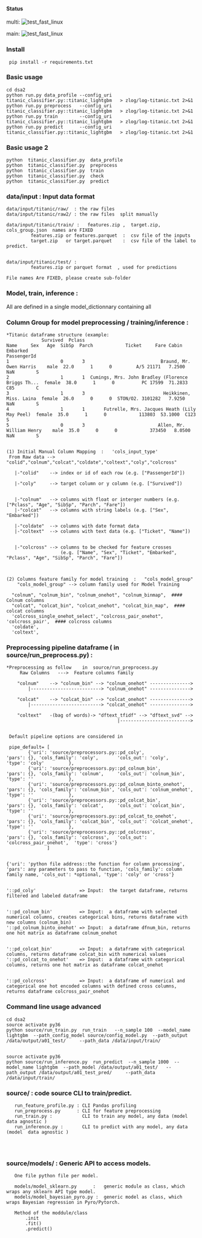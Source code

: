 
#### Status

multi:
![test_fast_linux](https://github.com/arita37/dsa2/workflows/test_fast_linux/badge.svg?branch=multi)


main:
![test_fast_linux](https://github.com/arita37/dsa2/workflows/test_fast_linux/badge.svg?branch=main)




### Install 
     pip install -r requirements.txt




### Basic usage
    cd dsa2
    python run.py data_profile --config_uri titanic_classifier.py::titanic_lightgbm   > zlog/log-titanic.txt 2>&1
    python run.py preprocess   --config_uri titanic_classifier.py::titanic_lightgbm   > zlog/log-titanic.txt 2>&1
    python run.py train        --config_uri titanic_classifier.py::titanic_lightgbm   > zlog/log-titanic.txt 2>&1
    python run.py predict      --config_uri titanic_classifier.py::titanic_lightgbm   > zlog/log-titanic.txt 2>&1



### Basic usage 2
    python  titanic_classifier.py  data_profile
    python  titanic_classifier.py  preprocess
    python  titanic_classifier.py  train
    python  titanic_classifier.py  check
    python  titanic_classifier.py  predict



### data/input  : Input data format

    data/input/titanic/raw/  : the raw files
    data/input/titanic/raw2/ : the raw files  split manually

    data/input/titanic/train/ :   features.zip ,  target.zip, cols_group.json  names are FIXED
             features.zip or features.parquet  :  csv file of the inputs
             target.zip   or target.parquet    :  csv file of the label to predict.


    data/input/titanic/test/ :   
             features.zip or parquet format  , used for predictions

    File names Are FIXED, please create sub-folder  


###  Model, train, inference :
   All are defined in a single model_dictionnary containing all




###  Column Group for model preprocessing / training/inference :

    *Titanic dataframe structure (example:
                 Survived  Pclass                                               Name     Sex   Age  SibSp  Parch            Ticket     Fare Cabin Embarked
    PassengerId                                                                                                                                           
    1                   0       3                            Braund, Mr. Owen Harris    male  22.0      1      0         A/5 21171   7.2500   NaN        S
    2                   1       1  Cumings, Mrs. John Bradley (Florence Briggs Th...  female  38.0      1      0          PC 17599  71.2833   C85        C
    3                   1       3                             Heikkinen, Miss. Laina  female  26.0      0      0  STON/O2. 3101282   7.9250   NaN        S
    4                   1       1       Futrelle, Mrs. Jacques Heath (Lily May Peel)  female  35.0      1      0            113803  53.1000  C123        S
    5                   0       3                           Allen, Mr. William Henry    male  35.0      0      0            373450   8.0500   NaN        S


    (1) Initial Manual Column Mapping  :   'cols_input_type' 
     From Raw data --> "colid","colnum","colcat","coldate","coltext","coly","colcross"
       
       |-"colid"    --> index or id of each row (e.g. ["PassengerId"])

       |-"coly"     --> target column or y column (e.g. ["Survived"])


       |-"colnum"   --> columns with float or interger numbers (e.g. ["Pclass", "Age", "SibSp", "Parch", "Fare"])
       |-"colcat"   --> columns with string labels (e.g. ["Sex", "Embarked"])

       |-"coldate"  --> columns with date format data
       |-"coltext"  --> columns with text data (e.g. ["Ticket", "Name"])


       |-"colcross" --> columns to be checked for feature crosses
                        (e.g. ["Name", "Sex", "Ticket", "Embarked", "Pclass", "Age", "SibSp", "Parch", "Fare"])
    

     
    (2) Columns feature family for model training  :   "cols_model_group"
        "cols_model_group" --> column family used for Model Training 

      "colnum", "colnum_bin", "colnum_onehot", "colnum_binmap",  #### Colnum columns                        
      "colcat", "colcat_bin", "colcat_onehot", "colcat_bin_map",  #### colcat columns                        
      'colcross_single_onehot_select', "colcross_pair_onehot",  'colcross_pair',  #### colcross columns            
      'coldate',
      'coltext',            



###  Preprocessing pipeline dataframe ( in source/run_preprocess.py)   :


    *Preprocessing as follow    in  source/run_preprocess.py
         Raw Columns   --->  Feature columns family

        "colnum"    --> "colnum_bin" --> "colnum_onehot" ---------------> 
            |--------------------------> "colnum_onehot" ---------------> 
            
        "colcat"    --> "colcat_bin" --> "colcat_onehot" ---------------> 
            |--------------------------> "colcat_onehot" ---------------> 
            
        "coltext"   -(bag of words)-> "dftext_tfidf" --> "dftext_svd" --> 
                                             |--------------------------> 
                                             
                                             
     Default pipeline options are considered in 

     pipe_default= [
            {'uri': 'source/preprocessors.py::pd_coly',                 'pars': {}, 'cols_family': 'coly',       'cols_out': 'coly',           'type': 'coly'         },
            {'uri': 'source/preprocessors.py::pd_colnum_bin',           'pars': {}, 'cols_family': 'colnum',     'cols_out': 'colnum_bin',     'type': ''             },
            {'uri': 'source/preprocessors.py::pd_colnum_binto_onehot',  'pars': {}, 'cols_family': 'colnum_bin', 'cols_out': 'colnum_onehot',  'type': ''             },
            {'uri': 'source/preprocessors.py::pd_colcat_bin',           'pars': {}, 'cols_family': 'colcat',     'cols_out': 'colcat_bin',     'type': ''             },
            {'uri': 'source/preprocessors.py::pd_colcat_to_onehot',     'pars': {}, 'cols_family': 'colcat_bin', 'cols_out': 'colcat_onehot',  'type': ''             },
            {'uri': 'source/preprocessors.py::pd_colcross',             'pars': {}, 'cols_family': 'colcross',   'cols_out': 'colcross_pair_onehot',  'type': 'cross'}
                   ]


    {'uri': 'python file address::the function for column processing', 'pars': any parameters to pass to function, 'cols_family': column family name, 'cols_out': *optional, 'type': 'coly' or 'cross'}


    '::pd_coly'                => Input:  the target dataframe, returns filtered and labeled dataframe


    '::pd_colnum_bin'          => Input:  a dataframe with selected numerical columns, creates categorical bins, returns dataframe with new columns (colnum_bin)
    '::pd_colnum_binto_onehot' => Input:  a dataframe dfnum_bin, returns one hot matrix as dataframe colnum_onehot


    '::pd_colcat_bin'          => Input:  a dataframe with categorical columns, returns dataframe colcat_bin with numerical values
    '::pd_colcat_to_onehot'    => Input:  a dataframe with categorical columns, returns one hot matrix as dataframe colcat_onehot


    '::pd_colcross'            => Input:  a dataframe of numerical and categorical one hot encoded columns with defined cross columns, returns dataframe colcross_pair_onehot


### Command line usage advanced
    cd dsa2
    source activate py36 
    python source/run_train.py  run_train   --n_sample 100  --model_name lightgbm  --path_config_model source/config_model.py  --path_output /data/output/a01_test/     --path_data /data/input/train/    


    source activate py36 
    python source/run_inference.py  run_predict  --n_sample 1000  --model_name lightgbm  --path_model /data/output/a01_test/   --path_output /data/output/a01_test_pred/     --path_data /data/input/train/








### source/  : code source CLI to train/predict.
```
   run_feature_profile.py : CLI Pandas profiling
   run_preprocess.py      : CLI for feature preprocessing
   run_train.py :           CLI to train any model, any data (model  data agnostic )
   run_inference.py :       CLI to predict with any model, any data (model  data agnostic )




```



### source/models/  : Generic API to access models.
```
   One file python file per model.

   models/model_sklearn.py      :   generic module as class, which wraps any sklearn API type model.
   models/model_bayesian_pyro.py :  generic model as class, which wraps Bayesian regression in Pyro/Pytorch.

   Method of the moddule/class
       .init
       .fit()
       .predict()


```




